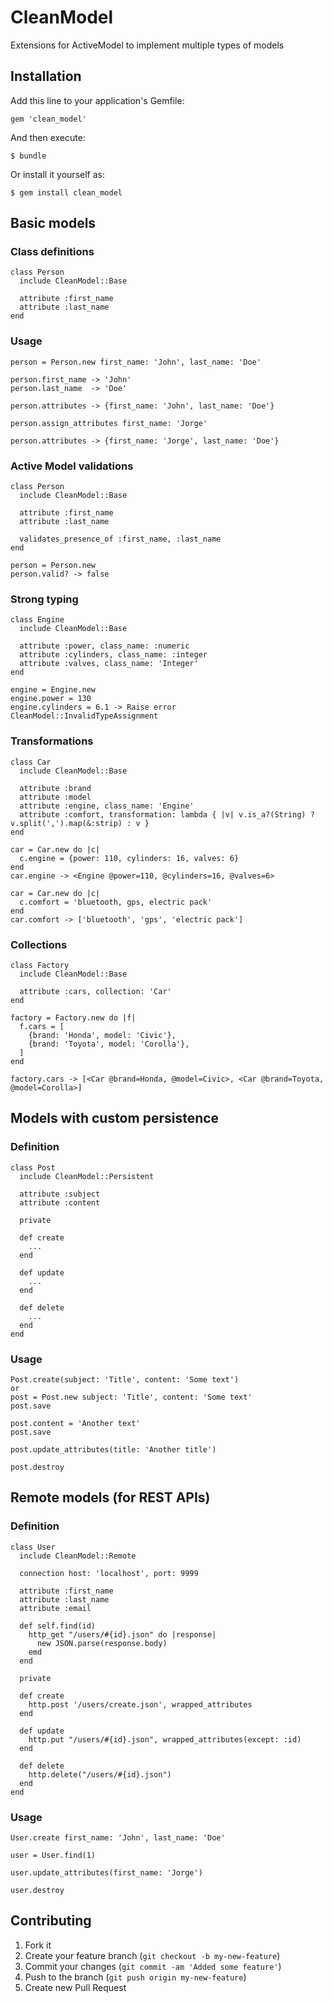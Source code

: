 # CleanModel

Extensions for ActiveModel to implement multiple types of models

## Installation

Add this line to your application's Gemfile:

    gem 'clean_model'

And then execute:

    $ bundle

Or install it yourself as:

    $ gem install clean_model

## Basic models

### Class definitions

    class Person
      include CleanModel::Base

      attribute :first_name
      attribute :last_name
    end

### Usage

    person = Person.new first_name: 'John', last_name: 'Doe'

    person.first_name -> 'John'
    person.last_name  -> 'Doe'

    person.attributes -> {first_name: 'John', last_name: 'Doe'}

    person.assign_attributes first_name: 'Jorge'

    person.attributes -> {first_name: 'Jorge', last_name: 'Doe'}

### Active Model validations

    class Person
      include CleanModel::Base

      attribute :first_name
      attribute :last_name

      validates_presence_of :first_name, :last_name
    end

    person = Person.new
    person.valid? -> false

### Strong typing

    class Engine
      include CleanModel::Base

      attribute :power, class_name: :numeric
      attribute :cylinders, class_name: :integer
      attribute :valves, class_name: 'Integer'
    end

    engine = Engine.new
    engine.power = 130
    engine.cylinders = 6.1 -> Raise error CleanModel::InvalidTypeAssignment

### Transformations

    class Car
      include CleanModel::Base

      attribute :brand
      attribute :model
      attribute :engine, class_name: 'Engine'
      attribute :comfort, transformation: lambda { |v| v.is_a?(String) ? v.split(',').map(&:strip) : v }
    end

    car = Car.new do |c|
      c.engine = {power: 110, cylinders: 16, valves: 6}
    end
    car.engine -> <Engine @power=110, @cylinders=16, @valves=6>

    car = Car.new do |c|
      c.comfort = 'bluetooth, gps, electric pack'
    end
    car.comfort -> ['bluetooth', 'gps', 'electric pack']

### Collections

    class Factory
      include CleanModel::Base

      attribute :cars, collection: 'Car'
    end

    factory = Factory.new do |f|
      f.cars = [
        {brand: 'Honda', model: 'Civic'},
        {brand: 'Toyota', model: 'Corolla'},
      ]
    end

    factory.cars -> [<Car @brand=Honda, @model=Civic>, <Car @brand=Toyota, @model=Corolla>]

## Models with custom persistence

### Definition

    class Post
      include CleanModel::Persistent

      attribute :subject
      attribute :content

      private

      def create
        ...
      end

      def update
        ...
      end

      def delete
        ...
      end
    end

### Usage

    Post.create(subject: 'Title', content: 'Some text')
    or
    post = Post.new subject: 'Title', content: 'Some text'
    post.save

    post.content = 'Another text'
    post.save

    post.update_attributes(title: 'Another title')

    post.destroy

## Remote models (for REST APIs)

### Definition

    class User
      include CleanModel::Remote

      connection host: 'localhost', port: 9999

      attribute :first_name
      attribute :last_name
      attribute :email

      def self.find(id)
        http_get "/users/#{id}.json" do |response|
          new JSON.parse(response.body)
        emd
      end

      private

      def create
        http.post '/users/create.json', wrapped_attributes
      end

      def update
        http.put "/users/#{id}.json", wrapped_attributes(except: :id)
      end

      def delete
        http.delete("/users/#{id}.json")
      end
    end

### Usage

    User.create first_name: 'John', last_name: 'Doe'

    user = User.find(1)

    user.update_attributes(first_name: 'Jorge')

    user.destroy

## Contributing

1. Fork it
2. Create your feature branch (`git checkout -b my-new-feature`)
3. Commit your changes (`git commit -am 'Added some feature'`)
4. Push to the branch (`git push origin my-new-feature`)
5. Create new Pull Request

